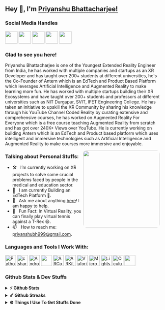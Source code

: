 ## Hey 👋, I'm [Priyanshu Bhattacharjee!](https://priyanshuxr.super.site/)

### Social Media Handles

<a href="https://www.linkedin.com/in/priyanshu-bhattacharjee/" target="_blank"><img height="40" src="https://img.icons8.com/external-justicon-lineal-color-justicon/64/000000/external-linkedin-social-media-justicon-lineal-color-justicon.png"/></a>
<a href="https://www.instagram.com/priyanshucoderx/" target="_blank"><img height="40" src="https://img.icons8.com/external-justicon-lineal-color-justicon/64/000000/external-instagram-social-media-justicon-lineal-color-justicon.png"/></a>
<a href="https://www.youtube.com/c/CodedRealityXR" target="_blank"><img height="40" src="https://img.icons8.com/external-justicon-lineal-color-justicon/64/000000/external-youtube-social-media-justicon-lineal-color-justicon.png"/></a>
<a href="mailto:priyanshubh999@gmail.com" target="_blank"><img height="40" src="https://img.icons8.com/external-justicon-lineal-color-justicon/64/000000/external-gmail-social-media-justicon-lineal-color-justicon.png"/></a>
<a href="https://discord.gg/5bvZAZd83D" target="_blank"><img height="40" src="https://img.icons8.com/external-justicon-lineal-color-justicon/64/000000/external-discord-social-media-justicon-lineal-color-justicon.png"/></a>

### Glad to see you here! &nbsp;

Priyanshu Bhattacharjee is one of the Youngest Extended Reality Engineer from India, he has worked with multiple companies and startups as an XR Developer and has taught over 200+ students at different universities, he's the Co-Founder of Antern which is an EdTech and Product Based Platform which leverages Artificial Intelligence and Augmented Reality to make learning more fun.
He has worked with multiple startups building their XR Ecosystems and have taught over 200+ students and professors at different universities such as NIT Durgapur, SVIT, IFET Engineering College.
He has taken an initiative to upskill the XR Community by sharing his knowledge through his YouTube Channel Coded Reality by curating extensive and comprehensive courses, he has worked on Augmented Reality For Everyone which is a free course teaching Augmented Reality from scratch and has got over 240K+ Views over YouTube.
He is currently working on building Antern which is an EdTech and Product based platform which uses intelligent and immersive technologies such as Artificial Intelligence and Augmented Reality to make courses more immersive and enjoyable.

<!-- <img align="right" height="250" width="375" alt="" src="https://media4.giphy.com/media/RbDKaczqWovIugyJmW/giphy.gif" /> -->
<img style="border-radius: 10px !important;" align="right" height="250" alt="" src="https://camo.githubusercontent.com/6980a08cbf1de9fd8a7ef3c1c7f8b9c3cf6ceac8ff87fd2b6aaf114b7050c133/68747470733a2f2f63646e2e6472696262626c652e636f6d2f75736572732f313136323037372f73637265656e73686f74732f353430333931382f666f6375732d616e696d6174696f6e2e676966"/>

### Talking about Personal Stuffs:

- 🛠 &nbsp; I’m currently working on XR projects to solve some crucial problems faced by people in the medical and education sector.
- 🚀 &nbsp; I am currently Building an EdTech Platform 🚀.
- 💬 &nbsp; Ask me about anything [here](https://www.linkedin.com/in/priyanshu-bhattacharjee/)! I am happy to help.
- 👾 &nbsp; Fun Fact: In Virtual Reality, you can finally play virtual tennis against a T-Rex 😆.
- 📫 &nbsp; How to reach me: priyanshubh999@gmail.com.

### Languages and Tools I Work With:

<div class="skills">
    <img height="35" src="https://img.icons8.com/color/48/000000/python--v2.png" alt="Python"/>
	    <img height="35" src="https://img.icons8.com/color/48/000000/c-sharp-logo.png" alt="c sharp" />
    <img height="35" src="https://img.icons8.com/color/48/000000/android-studio--v2.png" alt="Android Studio"/>
    <img height="35" src="https://img.icons8.com/fluency/48/000000/unity.png"/>
	<img height="35" src="https://i.ibb.co/xXYf4s3/ARCore-logo-removebg-preview-1.png" alt="ARCore"/>
	<img height="35" src="https://i.ibb.co/02JJyNz/best-apple-ARKit-removebg-preview-1.png" alt="ARKit"/>
	<img height="35" src="https://i.ibb.co/zSX04gz/ptc-favicon-144x144-gray.png" alt="Vuforia Engine"/>
	<img height="35" src="https://user-images.githubusercontent.com/59302986/233921731-df4f3431-7ca0-48a4-b89a-1416d9ee8f98.png" alt="Microsoft Mixed Reality Toolkit"/>
	<img height="35" src="https://i.ibb.co/1JnBWFd/image-removebg-preview-1.png" alt="Lightship ARDK"/>
	<img height="35" src="https://i.ibb.co/VCFm484/image-3-removebg-preview.png" alt="Oculus Quest"/>
    <img height="35" src="https://img.icons8.com/color/48/000000/visual-studio-code-2019.png"/>
</div>

<!--
<code><img height="25" src="https://raw.githubusercontent.com/github/explore/80688e429a7d4ef2fca1e82350fe8e3517d3494d/topics/sass/sass.png" alt="sass"></code>
-->

### Github Stats & Dev Stuffs

<details>	
  <summary><b>⚡ Github Stats</b></summary>

  <br />
  <img height="180em" src="https://github-readme-stats.vercel.app/api?username=priyanshu-coderx&show_icons=true&hide_border=true&&count_private=true&include_all_commits=true" />
  <img height="180em" src="https://github-readme-stats.vercel.app/api/top-langs/?username=priyanshu-coderx&show_icons=true&hide_border=true&layout=compact&langs_count=12"/>
</details>

<details>	
  <summary><b>☄️ Github Streaks</b></summary>

  <br />
  <img height="180em" src="https://github-readme-streak-stats.herokuapp.com/?user=priyanshu-coderx&hide_border=false" />
</details>
 
<details>	
  <br />
  <summary><b>⚙️ Things I Use To Get Stuffs Done</b></summary>
  	<ul>
  	    <li><b>OS:</b> Windows 11</li>
	    <li><b>CPU: </b> Intel Core i5-12400</li>
	    <li><b>RAM: </b> 16GB</li>
  	    <li><b>Browser: </b> Chrome, Brave</li>
	    <li><b>Terminal: </b> Windows Terminal, Git Terminal</li>
	    <li><b>Code Editor's:</b> VSCode, Sublime Text</li>
            <li><b>IDE's:</b> Android Studio, Visual Studio</li>
	    <br />
	</ul>	
</details>
